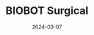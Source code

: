 ---  
layout: startup_page  
title: "BIOBOT Surgical"  
id: "biobotsurgical.com"  
permalink: "/biobotsurgicalbiobotsurgical.com03072024/"  
website: "https://www.biobotsurgical.com"  
funding_round: "Series B"  
funding_amount: "$18M"  
investors: "Mr. Tony Tan, ZIG Ventures"  
about: "BIOBOT Surgical develops and manufactures robotic systems for prostate biopsy and treatment. Their flagship product, the Mona Lisa system, provides urologists with robotic precision and enhanced visualization for percutaneous transperineal procedures, improving patient outcomes. The company has already deployed over 50 Mona Lisa robots globally, performing over 20,000 procedures."  
markets: "Medtech, Robotics, Urology"  
hq: "Singapore, Singapore, Singapore"  
founded_year: "2007"  
linkedin: "https://www.linkedin.com/company/biobot-surgical-pte-ltd"  
twitter: "https://twitter.com/biobotmonalisa"  
instagram: ""  
facebook: "https://www.facebook.com/biobotsurgical"  
crunchbase: "https://www.crunchbase.com/organization/biobot-surgical-pte-ltd?utm_source=linkedin&utm_medium=referral&utm_campaign=linkedin_companies&utm_content=profile_cta_anon&trk=funding_crunchbase"  
pitchbook: "https://pitchbook.com/profiles/company/500626-36"  

date_display: "07-Mar-2024"  
date: "2024-03-07"

# SEO Optimization  
meta_title: "BIOBOT Surgical - Series B Funding ($18M)"  
meta_description: "BIOBOT Surgical, BIOBOT Surgical develops and manufactures robotic systems for prostate biopsy and treatment. Their flagship product, the Mona Lisa system, provides ur..."  
meta_keywords: "BIOBOT Surgical, Medtech, Robotics, Urology, Series B funding"  
canonical_url: "https://startup.projectstartups.com/biobotsurgicalbiobotsurgical.com03072024/"  
---